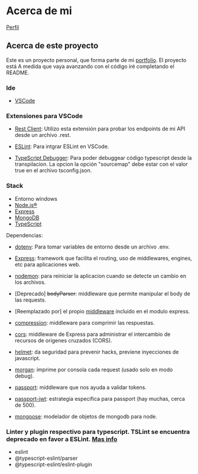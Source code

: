 # Acerca de mi 
[Perfil](https://github.com/pabloMoron/profile)

<!-- ![](./public/nerdge_md.gif) -->

## Acerca de este proyecto
Este es un proyecto personal, que forma parte de mi [portfolio](https://github.com/pabloMoron/profile#portfolio-personal).
El proyecto está 
A medida que vaya avanzando con el código iré completando el README.
### Ide
- [VSCode](https://code.visualstudio.com/)
### Extensiones para VSCode
- [Rest Client](https://marketplace.visualstudio.com/items?itemName=humao.rest-client): Utilizo esta extensión para probar los endpoints de mi API desde un archivo .rest.

- [ESLint](https://marketplace.visualstudio.com/items?itemName=dbaeumer.vscode-eslint): Para intgrar ESLint en VSCode.

- [TypeScript Debugger](https://marketplace.visualstudio.com/items?itemName=kakumei.ts-debug): Para poder debuggear código typescript desde la transpilacion.
La opcion la opción "sourcemap" debe estar con el valor true en el archivo tsconfig.json.

### Stack
- Entorno windows
- [Node.js®](https://nodejs.org/es/)
- [Express](https://expressjs.com/)
- [MongoDB](https://www.mongodb.com/es)
- [TypeScript](https://www.typescriptlang.org/)

Dependencias:

- [dotenv](https://www.npmjs.com/package/dotenv): Para tomar variables de entorno desde un archivo .env.

- [Express](https://expressjs.com/): framework que facilita el routing, uso de middlewares, engines, etc para aplicaciones web.

- [nodemon](https://www.npmjs.com/package/nodemon): para reiniciar la aplicacion cuando se detecte un cambio en los archivos.

- [Deprecado] ~~bodyParser~~: middleware que permite manipular el body de las requests.

- [Reemplazado por] el propio [middleware](https://expressjs.com/en/resources/middleware/body-parser.html) incluido en el modulo express.

- [compression](http://expressjs.com/en/resources/middleware/compression.html): middleware para comprimir las respuestas.

- [cors](http://expressjs.com/en/resources/middleware/cors.html): middleware de Express para administrar el intercambio de recursos de origenes cruzados (CORS).

- [helmet](http://expressjs.com/en/advanced/best-practice-security.html#use-helmet): da seguridad para prevenir hacks, previene inyecciones de javascript.

- [morgan](https://www.npmjs.com/package/morgan): imprime por consola cada request (usado solo en modo debug).

- [passport](https://www.passportjs.org/): middleware que nos ayuda a validar tokens.

- [passport-jwt](https://www.passportjs.org/packages/passport-jwt/): estrategia especifica para passport (hay muchas, cerca de 500).

- [mongoose](https://mongoosejs.com/): modelador de objetos de mongodb para node.

### Linter y plugin respectivo para typescript. TSLint se encuentra deprecado en favor a ESLint. [Mas info](https://blog.palantir.com/tslint-in-2019-1a144c2317a9)
- eslint
- @typescript-eslint/parser 
- @typescript-eslint/eslint-plugin

